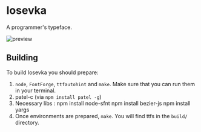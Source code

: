 Iosevka
======================================================
A programmer's typeface.

![preview](http://ww2.sinaimg.cn/large/798f7769gw1euq8czfv1aj21kw1f3nck.jpg)

Building
-----------------------------------------------------
To build Iosevka you should prepare:

1. `node`, `FontForge`, `ttfautohint` and `make`. Make sure that you can run them in your terminal.
2. patel-c (via `npm install patel -g`)
3. Necessary libs :
       npm install node-sfnt
       npm install bezier-js
       npm install yargs
4. Once environments are prepared, `make`. You will find ttfs in the `build/` directory.